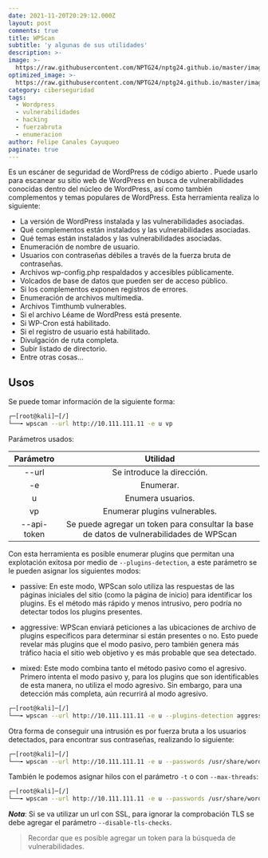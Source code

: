```yaml
---
date: 2021-11-20T20:29:12.000Z
layout: post
comments: true
title: WPScan
subtitle: 'y algunas de sus utilidades'
description: >-
image: >-
  https://raw.githubusercontent.com/NPTG24/nptg24.github.io/master/images/wpscan.png
optimized_image: >-
  https://raw.githubusercontent.com/NPTG24/nptg24.github.io/master/images/wpscan.png
category: ciberseguridad
tags:
  - Wordpress
  - vulnerabilidades
  - hacking
  - fuerzabruta
  - enumeracion
author: Felipe Canales Cayuqueo
paginate: true
---
```


Es un escáner de seguridad de WordPress de código abierto . Puede usarlo para escanear su sitio web de WordPress en busca de vulnerabilidades conocidas dentro del núcleo de WordPress, así como también complementos y temas populares de WordPress. Esta herramienta realiza lo siguiente:

* La versión de WordPress instalada y las vulnerabilidades asociadas.
* Qué complementos están instalados y las vulnerabilidades asociadas.
* Qué temas están instalados y las vulnerabilidades asociadas.
* Enumeración de nombre de usuario.
* Usuarios con contraseñas débiles a través de la fuerza bruta de contraseñas.
* Archivos wp-config.php respaldados y accesibles públicamente.
* Volcados de base de datos que pueden ser de acceso público.
* Si los complementos exponen registros de errores.
* Enumeración de archivos multimedia.
* Archivos Timthumb vulnerables.
* Si el archivo Léame de WordPress está presente.
* Si WP-Cron está habilitado.
* Si el registro de usuario está habilitado.
* Divulgación de ruta completa.
* Subir listado de directorio.
* Entre otras cosas...

## Usos

Se puede tomar información de la siguiente forma:

```bash
┌─[root@kali]─[/]
└──╼ wpscan --url http://10.111.111.11 -e u vp
```

Parámetros usados:

| Parámetro | Utilidad |
| :--------: | :-------: |
| --url | Se introduce la dirección. |
| -e | Enumerar. |
| u | Enumera usuarios. |
| vp | Enumerar plugins vulnerables. |
| --api-token | Se puede agregar un token para consultar la base de datos de vulnerabilidades de WPScan |

Con esta herramienta es posible enumerar plugins que permitan una explotación exitosa por medio de ```--plugins-detection```, a este parámetro se le pueden asignar los siguientes modos:

  * passive: En este modo, WPScan solo utiliza las respuestas de las páginas iniciales del sitio (como la página de inicio) para identificar los plugins. Es el método más rápido y menos intrusivo, pero podría no detectar todos los plugins presentes.
  
  * aggressive: WPScan enviará peticiones a las ubicaciones de archivo de plugins específicos para determinar si están presentes o no. Esto puede revelar más plugins que el modo pasivo, pero también genera más tráfico hacia el sitio web objetivo y es más probable que sea detectado.
  
  * mixed: Este modo combina tanto el método pasivo como el agresivo. Primero intenta el modo pasivo y, para los plugins que son identificables de esta manera, no utiliza el modo agresivo. Sin embargo, para una detección más completa, aún recurrirá al modo agresivo.

```bash
┌─[root@kali]─[/]
└──╼ wpscan --url http://10.111.111.11 -e u --plugins-detection aggressive
```

Otra forma de conseguir una intrusión es por fuerza bruta a los usuarios detectados, para encontrar sus contraseñas, realizando lo siguiente:

```bash
┌─[root@kali]─[/]
└──╼ wpscan --url http://10.111.111.11 -e u --passwords /usr/share/wordlists/rockyou.txt
```

También le podemos asignar hilos con el parámetro ```-t``` o con ```--max-threads```:

```bash
┌─[root@kali]─[/]
└──╼ wpscan --url http://10.111.111.11 -e u --passwords /usr/share/wordlists/rockyou.txt --max-threads 200
```

***Nota***: Si se va utilizar un url con SSL, para ignorar la comprobación TLS se debe agregar el parámetro ```--disable-tls-checks```.

> Recordar que es posible agregar un token para la búsqueda de vulnerabilidades.

